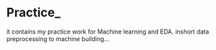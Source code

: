 # Practice_
it contains my practice work for Machine learning and EDA.
inshort data preprocessing to machine building...
